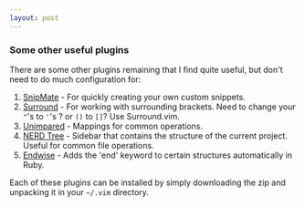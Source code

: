 ```yaml
---
layout: post
---
```


### Some other useful plugins

There are some other plugins remaining that I find quite useful,
but don't need to do much configuration for:

1. [SnipMate](https://github.com/msanders/snipmate.vim) - For quickly creating your own custom snippets.
2. [Surround](https://github.com/tpope/vim-surround) - For working with surrounding brackets. Need to change your `"`'s to `'`'s ? or `()` to `[]`? Use Surround.vim.
3. [Unimpared](https://github.com/tpope/vim-unimpaired) - Mappings for common operations.
4. [NERD Tree](https://github.com/scrooloose/nerdtree) - Sidebar that contains the structure of the current project. Useful for common file operations.
5. [Endwise](https://github.com/tpope/vim-endwise) - Adds the 'end' keyword to certain structures automatically in Ruby.

Each of these plugins can be installed by simply downloading the
zip and unpacking it in your `~/.vim` directory.
